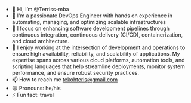 - 👋 Hi, I’m @Terriss-mba
- 👀 I'm a passionate DevOps Engineer with hands on experience in automating, managing, and optimizing scalable infrastructures
- 🌱 I focus on enhancing software development pipelines through continuous integration, continuous delivery (CI/CD), containerization, and cloud architecture.
- 💞️ I enjoy working at the intersection of development and operations to ensure high availability, reliability, and scalability of applications. My expertise spans across various cloud platforms, automation tools, and scripting languages that help streamline deployments, monitor system performance, and ensure robust security practices.
- 📫 How to reach me tekohteris@gmail.com
- 😄 Pronouns: he/his
- ⚡ Fun fact: travel

<!---
Terriss-mba/Terriss-mba is a ✨ special ✨ repository because its `README.md` (this file) appears on your GitHub profile.
You can click the Preview link to take a look at your changes.
--->




